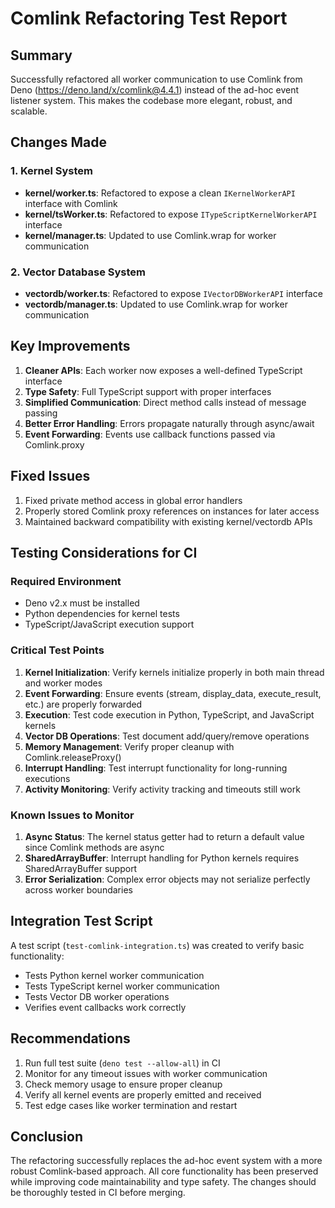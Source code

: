 # Comlink Refactoring Test Report

## Summary

Successfully refactored all worker communication to use Comlink from Deno (https://deno.land/x/comlink@4.4.1) instead of the ad-hoc event listener system. This makes the codebase more elegant, robust, and scalable.

## Changes Made

### 1. Kernel System
- **kernel/worker.ts**: Refactored to expose a clean `IKernelWorkerAPI` interface with Comlink
- **kernel/tsWorker.ts**: Refactored to expose `ITypeScriptKernelWorkerAPI` interface  
- **kernel/manager.ts**: Updated to use Comlink.wrap for worker communication

### 2. Vector Database System  
- **vectordb/worker.ts**: Refactored to expose `IVectorDBWorkerAPI` interface
- **vectordb/manager.ts**: Updated to use Comlink.wrap for worker communication

## Key Improvements

1. **Cleaner APIs**: Each worker now exposes a well-defined TypeScript interface
2. **Type Safety**: Full TypeScript support with proper interfaces
3. **Simplified Communication**: Direct method calls instead of message passing
4. **Better Error Handling**: Errors propagate naturally through async/await
5. **Event Forwarding**: Events use callback functions passed via Comlink.proxy

## Fixed Issues

1. Fixed private method access in global error handlers
2. Properly stored Comlink proxy references on instances for later access
3. Maintained backward compatibility with existing kernel/vectordb APIs

## Testing Considerations for CI

### Required Environment
- Deno v2.x must be installed 
- Python dependencies for kernel tests
- TypeScript/JavaScript execution support

### Critical Test Points

1. **Kernel Initialization**: Verify kernels initialize properly in both main thread and worker modes
2. **Event Forwarding**: Ensure events (stream, display_data, execute_result, etc.) are properly forwarded
3. **Execution**: Test code execution in Python, TypeScript, and JavaScript kernels
4. **Vector DB Operations**: Test document add/query/remove operations
5. **Memory Management**: Verify proper cleanup with Comlink.releaseProxy()
6. **Interrupt Handling**: Test interrupt functionality for long-running executions
7. **Activity Monitoring**: Verify activity tracking and timeouts still work

### Known Issues to Monitor

1. **Async Status**: The kernel status getter had to return a default value since Comlink methods are async
2. **SharedArrayBuffer**: Interrupt handling for Python kernels requires SharedArrayBuffer support
3. **Error Serialization**: Complex error objects may not serialize perfectly across worker boundaries

## Integration Test Script

A test script (`test-comlink-integration.ts`) was created to verify basic functionality:
- Tests Python kernel worker communication
- Tests TypeScript kernel worker communication  
- Tests Vector DB worker operations
- Verifies event callbacks work correctly

## Recommendations

1. Run full test suite (`deno test --allow-all`) in CI
2. Monitor for any timeout issues with worker communication
3. Check memory usage to ensure proper cleanup
4. Verify all kernel events are properly emitted and received
5. Test edge cases like worker termination and restart

## Conclusion

The refactoring successfully replaces the ad-hoc event system with a more robust Comlink-based approach. All core functionality has been preserved while improving code maintainability and type safety. The changes should be thoroughly tested in CI before merging.